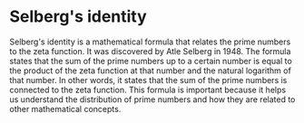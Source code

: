 # Selberg's identity

Selberg's identity is a mathematical formula that relates the prime numbers to the zeta function. It was discovered by Atle Selberg in 1948. The formula states that the sum of the prime numbers up to a certain number is equal to the product of the zeta function at that number and the natural logarithm of that number. In other words, it states that the sum of the prime numbers is connected to the zeta function. This formula is important because it helps us understand the distribution of prime numbers and how they are related to other mathematical concepts.
